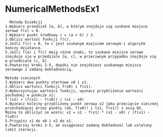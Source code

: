 # NumericalMethodsEx1

      Metoda bisekcji
    1.Wybierz przedział [a, b], w którym znajduje się szukane miejsce zerowe f(x) = 0.
    2.Wybierz punkt środkowy c = (a + b) / 2.
    3.Oblicz wartość funkcji f(c).
    4.Jeśli f(c) = 0, to c jest szukanym miejscem zerowym i algorytm kończy działanie.
    5.Jeśli f(a) i f(c) mają różne znaki, to szukane miejsce zerowe znajduje się w przedziale [a, c], w przeciwnym przypadku znajduje się w przedziale [c, b].
    6.Powtarzaj kroki 2-5, dopóki nie znajdziesz szukanego miejsca zerowego z zadaną dokładnością.
    
    Metoda siecznych 
    1.Wybierz dwa punkty startowe x0 i x1.
    2.Oblicz wartości funkcji f(x0) i f(x1).
    3.Wykorzystując wartości funkcji, wyznacz przybliżenie wartości pochodnej w punkcie x1:
    f'(x1) ≈ (f(x1) - f(x0)) / (x1 - x0)
    4.Wyznacz kolejny przybliżony punkt zerowy x2 jako przecięcie siecznej przechodzącej przez punkty (x0, f(x0)) i (x1, f(x1)) z osią OX. 
    Można to obliczyć ze wzoru: x2 = x1 - f(x1) * (x1 - x0) / (f(x1) - f(x0))
    5.Przypisz x1 do x0 i x2 do x1.
    6.Powtarzaj kroki 3-5, aż osiągniesz zadaną dokładność lub ustalony limit iteracji.
